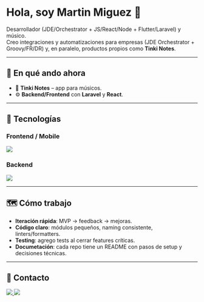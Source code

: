 # Hola, soy Martin Miguez 👋

Desarrollador (JDE/Orchestrator + JS/React/Node + Flutter/Laravel) y músico.  
Creo integraciones y automatizaciones para empresas (JDE Orchestrator + Groovy/FR/DR) y, en paralelo, productos propios como **Tinki Notes**.

---

## 🚀 En qué ando ahora
- 🔭 **Tinki Notes** – app para músicos.
- ⚙️ **Backend/Frontend** con **Laravel** y **React**.

---

## 🧰 Tecnologías

### Frontend / Mobile
<p>
  <img src="https://skillicons.dev/icons?i=ts,react,flutter,tailwind&perline=15" />
</p>

### Backend
<p>
  <img src="https://skillicons.dev/icons?i=nodejs,laravel&perline=15" />
</p>

---

## 🗺️ Cómo trabajo
- **Iteración rápida**: MVP → feedback → mejoras.
- **Código claro**: módulos pequeños, naming consistente, linters/formatters.
- **Testing**: agrego tests al cerrar features críticas.
- **Documetación**: cada repo tiene un README con pasos de setup y decisiones técnicas.
  
---

## 📨 Contacto
<p>
  <a href="mailto:martinmiguez77@gmail.com">
    <img src="https://img.shields.io/badge/Email-333?logo=gmail&logoColor=white&labelColor=EA4335" />
  </a>
  <a href="https://www.linkedin.com/in/martin-miguez/">
    <img src="https://img.shields.io/badge/LinkedIn-0A66C2?logo=linkedin&logoColor=white" />
  </a>
</p>
